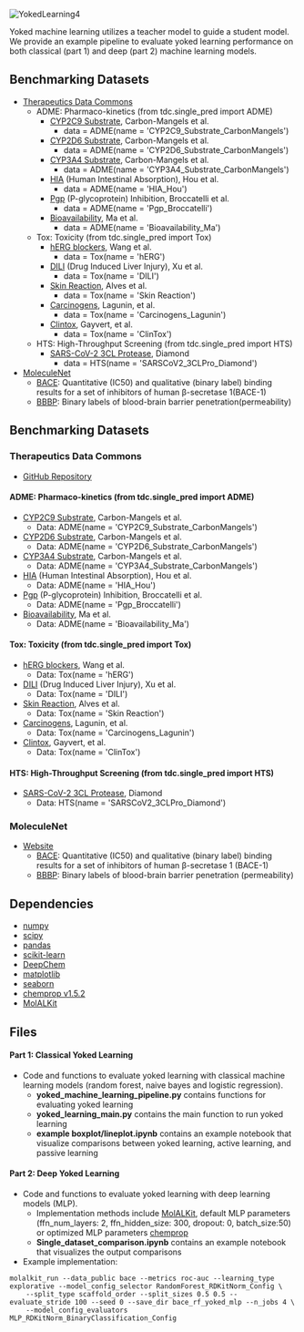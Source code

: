 

![YokedLearning4](https://user-images.githubusercontent.com/127516906/229135399-2e586506-45b3-4731-8192-6c356c666963.png)



Yoked machine learning utilizes a teacher model to guide a student model. We provide an example pipeline to evaluate yoked learning performance on both classical (part 1) and deep (part 2) machine learning models.

## Benchmarking Datasets
* [Therapeutics Data Commons](https://github.com/mims-harvard/TDC)
  * ADME: Pharmaco-kinetics (from tdc.single_pred import ADME)
      * [CYP2C9 Substrate](https://tdcommons.ai/single_pred_tasks/adme/), Carbon-Mangels et al.
        * data = ADME(name = 'CYP2C9_Substrate_CarbonMangels')
      * [CYP2D6 Substrate](https://tdcommons.ai/single_pred_tasks/adme/), Carbon-Mangels et al.
        * data = ADME(name = 'CYP2D6_Substrate_CarbonMangels')
      * [CYP3A4 Substrate](https://tdcommons.ai/single_pred_tasks/adme/), Carbon-Mangels et al. 
        * data = ADME(name = 'CYP3A4_Substrate_CarbonMangels')
      * [HIA](https://tdcommons.ai/single_pred_tasks/adme/) (Human Intestinal Absorption), Hou et al.
        * data = ADME(name = 'HIA_Hou')
      * [Pgp](https://tdcommons.ai/single_pred_tasks/adme/) (P-glycoprotein) Inhibition, Broccatelli et al.
        * data = ADME(name = 'Pgp_Broccatelli')
      * [Bioavailability](https://tdcommons.ai/single_pred_tasks/adme/), Ma et al.
        * data = ADME(name = 'Bioavailability_Ma')
  * Tox: Toxicity (from tdc.single_pred import Tox)
      * [hERG blockers](https://tdcommons.ai/single_pred_tasks/tox/), Wang et al.
        * data = Tox(name = 'hERG')
      * [DILI](https://tdcommons.ai/single_pred_tasks/tox/) (Drug Induced Liver Injury), Xu et al.
        * data = Tox(name = 'DILI')
      * [Skin Reaction](https://tdcommons.ai/single_pred_tasks/tox/), Alves et al.
        * data = Tox(name = 'Skin Reaction')
      * [Carcinogens](https://tdcommons.ai/single_pred_tasks/tox/), Lagunin, et al.
        * data = Tox(name = 'Carcinogens_Lagunin')
      * [Clintox](https://tdcommons.ai/single_pred_tasks/tox/), Gayvert, et al.
        * data = Tox(name = 'ClinTox')
  * HTS: High-Throughput Screening (from tdc.single_pred import HTS)
      * [SARS-CoV-2 3CL Protease](https://tdcommons.ai/single_pred_tasks/hts/), Diamond
        * data = HTS(name = 'SARSCoV2_3CLPro_Diamond')
* [MoleculeNet](https://moleculenet.org)
    * [BACE](https://moleculenet.org/datasets-1): Quantitative (IC50) and qualitative (binary label) binding results for a set of inhibitors of human β-secretase 1(BACE-1)
    * [BBBP](https://moleculenet.org/datasets-1): Binary labels of blood-brain barrier penetration(permeability)

## Benchmarking Datasets

### Therapeutics Data Commons
* [GitHub Repository](https://github.com/mims-harvard/TDC)

#### ADME: Pharmaco-kinetics (from tdc.single_pred import ADME)
* [CYP2C9 Substrate](https://tdcommons.ai/single_pred_tasks/adme/), Carbon-Mangels et al.
  * Data: ADME(name = 'CYP2C9_Substrate_CarbonMangels')
* [CYP2D6 Substrate](https://tdcommons.ai/single_pred_tasks/adme/), Carbon-Mangels et al.
  * Data: ADME(name = 'CYP2D6_Substrate_CarbonMangels')
* [CYP3A4 Substrate](https://tdcommons.ai/single_pred_tasks/adme/), Carbon-Mangels et al.
  * Data: ADME(name = 'CYP3A4_Substrate_CarbonMangels')
* [HIA](https://tdcommons.ai/single_pred_tasks/adme/) (Human Intestinal Absorption), Hou et al.
  * Data: ADME(name = 'HIA_Hou')
* [Pgp](https://tdcommons.ai/single_pred_tasks/adme/) (P-glycoprotein) Inhibition, Broccatelli et al.
  * Data: ADME(name = 'Pgp_Broccatelli')
* [Bioavailability](https://tdcommons.ai/single_pred_tasks/adme/), Ma et al.
  * Data: ADME(name = 'Bioavailability_Ma')

#### Tox: Toxicity (from tdc.single_pred import Tox)
* [hERG blockers](https://tdcommons.ai/single_pred_tasks/tox/), Wang et al.
  * Data: Tox(name = 'hERG')
* [DILI](https://tdcommons.ai/single_pred_tasks/tox/) (Drug Induced Liver Injury), Xu et al.
  * Data: Tox(name = 'DILI')
* [Skin Reaction](https://tdcommons.ai/single_pred_tasks/tox/), Alves et al.
  * Data: Tox(name = 'Skin Reaction')
* [Carcinogens](https://tdcommons.ai/single_pred_tasks/tox/), Lagunin, et al.
  * Data: Tox(name = 'Carcinogens_Lagunin')
* [Clintox](https://tdcommons.ai/single_pred_tasks/tox/), Gayvert, et al.
  * Data: Tox(name = 'ClinTox')

#### HTS: High-Throughput Screening (from tdc.single_pred import HTS)
* [SARS-CoV-2 3CL Protease](https://tdcommons.ai/single_pred_tasks/hts/), Diamond
  * Data: HTS(name = 'SARSCoV2_3CLPro_Diamond')

### MoleculeNet
* [Website](https://moleculenet.org)
  * [BACE](https://moleculenet.org/datasets-1): Quantitative (IC50) and qualitative (binary label) binding results for a set of inhibitors of human β-secretase 1 (BACE-1)
  * [BBBP](https://moleculenet.org/datasets-1): Binary labels of blood-brain barrier penetration (permeability)


## Dependencies
* [numpy](https://numpy.org/)
* [scipy](https://scipy.org/)
* [pandas](https://github.com/pandas-dev/pandas)
* [scikit-learn](https://scikit-learn.org/stable/)
* [DeepChem](https://deepchem.io/)
* [matplotlib](https://matplotlib.org/)
* [seaborn](https://seaborn.pydata.org/)
* [chemprop v1.5.2](https://github.com/chemprop/chemprop)
* [MolALKit](https://github.com/RekerLab/MolALKit)

## Files 
#### Part 1: Classical Yoked Learning
- Code and functions to evaluate yoked learning with classical machine learning models (random forest, naive bayes and logistic regression).
    - **yoked_machine_learning_pipeline.py** contains functions for evaluating yoked learning 
    - **yoked_learning_main.py** contains the main function to run yoked learning 
    - **example boxplot/lineplot.ipynb** contains an example notebook that visualize comparisons between yoked learning, active learning, and passive learning

#### Part 2: Deep Yoked Learning
- Code and functions to evaluate yoked learning with deep learning models (MLP). 
  - Implementation methods include [MolALKit](https://github.com/RekerLab/MolALKit), default MLP parameters (ffn_num_layers: 2, ffn_hidden_size: 300, dropout: 0, batch_size:50) or optimized MLP parameters [chemprop](https://github.com/chemprop/chemprop)
  - **Single_dataset_comparison.ipynb** contains an example notebook that visualizes the output comparisons
 - Example implementation: 
```commandline
molalkit_run --data_public bace --metrics roc-auc --learning_type explorative --model_config_selector RandomForest_RDKitNorm_Config \
    --split_type scaffold_order --split_sizes 0.5 0.5 --evaluate_stride 100 --seed 0 --save_dir bace_rf_yoked_mlp --n_jobs 4 \
    --model_config_evaluators MLP_RDKitNorm_BinaryClassification_Config
```
